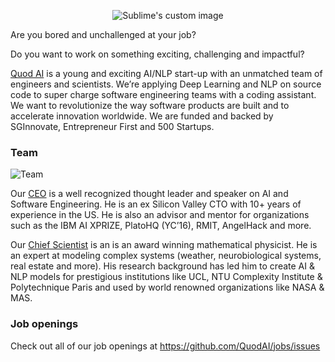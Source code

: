 <p align="center">
  <img src="https://s3-ap-southeast-1.amazonaws.com/quod.ai/logo-sm.png?raw=true" alt="Sublime's custom image"/>
</p>

Are you bored and unchallenged at your job?

Do you want to work on something exciting, challenging and impactful?

[Quod AI](http://quod.ai) is a young and exciting AI/NLP start-up with an unmatched team of engineers and scientists. We’re applying Deep Learning and NLP on source code to super charge software engineering teams with a coding assistant. We want to revolutionize the way software products are built and to accelerate innovation worldwide. We are funded and backed by SGInnovate, Entrepreneur First and 500 Startups.

### Team

![Team](https://s3-ap-southeast-1.amazonaws.com/quod.ai/IMG_4751_xs.jpg "Team")

Our [CEO](https://www.linkedin.com/in/hroussel/) is a well recognized thought leader and speaker on AI and Software Engineering. He is an ex Silicon Valley CTO with 10+ years of experience in the US. He is also an advisor and mentor for organizations such as the IBM AI XPRIZE, PlatoHQ (YC’16), RMIT, AngelHack and more.

Our [Chief Scientist](https://www.linkedin.com/in/mikhfilippov/) is an is an award winning mathematical physicist. He is an expert at modeling complex systems (weather, neurobiological systems, real estate and more). His research background has led him to create AI & NLP models for prestigious institutions like UCL, NTU Complexity Institute & Polytechnique Paris and used by world renowned organizations like NASA & MAS.

### Job openings

Check out all of our job openings at https://github.com/QuodAI/jobs/issues
